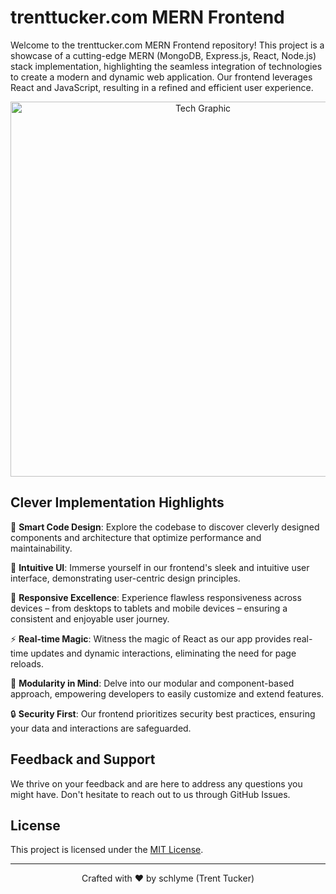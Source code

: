 # trenttucker.com MERN Frontend

Welcome to the trenttucker.com MERN Frontend repository! This project is a showcase of a cutting-edge MERN (MongoDB, Express.js, React, Node.js) stack implementation, highlighting the seamless integration of technologies to create a modern and dynamic web application. Our frontend leverages React and JavaScript, resulting in a refined and efficient user experience.

<p align="center">
  <img src="https://your-image-url.com" alt="Tech Graphic" width="600" />
</p>

## Clever Implementation Highlights

🧠 **Smart Code Design**: Explore the codebase to discover cleverly designed components and architecture that optimize performance and maintainability.

🚀 **Intuitive UI**: Immerse yourself in our frontend's sleek and intuitive user interface, demonstrating user-centric design principles.

📱 **Responsive Excellence**: Experience flawless responsiveness across devices – from desktops to tablets and mobile devices – ensuring a consistent and enjoyable user journey.

⚡️ **Real-time Magic**: Witness the magic of React as our app provides real-time updates and dynamic interactions, eliminating the need for page reloads.

🎨 **Modularity in Mind**: Delve into our modular and component-based approach, empowering developers to easily customize and extend features.

🔒 **Security First**: Our frontend prioritizes security best practices, ensuring your data and interactions are safeguarded.

## Feedback and Support

We thrive on your feedback and are here to address any questions you might have. Don't hesitate to reach out to us through GitHub Issues.

## License

This project is licensed under the [MIT License](LICENSE).

---

<p align="center">
  Crafted with ❤️ by schlyme (Trent Tucker)
</p>